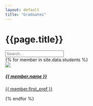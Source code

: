 ```yaml
---
layout: default
title: "Graduates"
---
```


<div class="container mt-4">
	<h1 class="mb-3">{{page.title}}</h1>
	<input id="graduateSearch" type="search" class="form-control mb-2" placeholder="Search..." aria-label="Search">
	<div id="item-container" class="row">
		{% for member in site.data.students %}
		<div class="search-item col-md-4 p-2 text-center" aria-label="{{ member.name }}">
			<a href="{{ member.linkedin }}">
				<div class="card text-white card-dark">
					<div class="card-body">
						<img src="/assets/images/graduates/{{ member.image }}" loading="lazy" class="p-3 w-75 rounded-circle">
						<h5 class="card-title ala-font">{{ member.name }}</h5>
						<p class="card-text">{{ member.first_pref }}</p>
					</div>
				</div>
			</a>
		</div>
		{% endfor %}
	</div>
</div>

<script>
// No search bar is complete without an overengineered ranking system
const searchBar = document.getElementById("graduateSearch");
searchBar.addEventListener("input", (e) => {

	const query = e.target.value.toLowerCase().trim();
	const people = Array.from(document.getElementsByClassName("search-item"));

	people.forEach((person) => {
		// Get names from aria-label
		const name = person.getAttribute("aria-label").toLowerCase().trim();
		// Split by words, e.g. "Hallam Roberts" => ["Hallam", "Roberts"]
		const words = name.match(/\w+/g);

		person.score = 0;
		for (const i = 0; i < words.length; ++i) {
			const word = words[i];
			// startsWith is better than fuzzy search since it gives predictable results
			// E.g. "Ru" matches "Ruben" instead of "Trung Hieu"
			if (word.startsWith(query)) {
				// Rank based on how close the word is to the start of the name
				// E.g. "R" orders "Ruben Luzaic" before "Hallam Roberts"
				person.score += 1 - ((i + 1) / words.length);
			}
		}

		// Hide non-matching results
		person.style.display = person.score === 0 ? "none" : "block";
	});

	const container = document.getElementById("item-container");
	people.sort((a, b) => {
		const diff = b.score - a.score;
		// Sort alphabetically when names have the same score
		return diff === 0
			? a.getAttribute("aria-label").localeCompare(b.getAttribute("aria-label"))
			: diff;
	}).forEach(elem => container.appendChild(elem));
});
</script>
